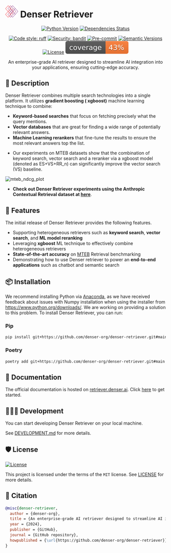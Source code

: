 # <img src="assets/images/logo.png" alt="denser logo" width="40"/> Denser Retriever

<div align="center">

<!-- [![Build status](https://github.com/denser-org/denser-retriever/workflows/build/badge.svg?branch=main&event=push)](https://github.com/denser-org/denser-retriever/actions?query=workflow%3Abuild) -->

[![Python Version](https://img.shields.io/pypi/pyversions/denser-retriever.svg)](https://pypi.org/project/denser-retriever/)
[![Dependencies Status](https://img.shields.io/badge/dependencies-up%20to%20date-brightgreen.svg)](https://github.com/denser-org/denser-retriever/pulls?utf8=%E2%9C%93&q=is%3Apr%20author%3Aapp%2Fdependabot)

[![Code style: ruff](https://img.shields.io/badge/code%20style-black-000000.svg)](https://github.com/astral-sh/ruff)
[![Security: bandit](https://img.shields.io/badge/security-bandit-green.svg)](https://github.com/PyCQA/bandit)
[![Pre-commit](https://img.shields.io/badge/pre--commit-enabled-brightgreen?logo=pre-commit&logoColor=white)](https://github.com/denser-org/denser-retriever/blob/main/.pre-commit-config.yaml)
[![Semantic Versions](https://img.shields.io/badge/%20%20%F0%9F%93%A6%F0%9F%9A%80-semantic--versions-e10079.svg)](https://github.com/denser-org/denser-retriever/releases)
[![License](https://img.shields.io/github/license/denser-org/denser-retriever)](https://github.com/denser-org/denser-retriever/blob/main/LICENSE)
![Coverage Report](assets/images/coverage.svg)

An enterprise-grade AI retriever designed to streamline AI integration into your applications, ensuring cutting-edge accuracy.

</div>

## 📝 Description

Denser Retriever combines multiple search technologies into a single platform. It utilizes **gradient boosting (
xgboost)** machine learning technique to combine:

- **Keyword-based searches** that focus on fetching precisely what the query mentions.
- **Vector databases** that are great for finding a wide range of potentially relevant answers.
- **Machine Learning rerankers** that fine-tune the results to ensure the most relevant answers top the list.

* Our experiments on MTEB datasets show that the combination of keyword search, vector search and a reranker via a xgboost model (denoted as ES+VS+RR_n) can significantly improve the vector search (VS) baseline.

![mteb_ndcg_plot](mteb_ndcg_plot.png)

* **Check out Denser Retriever experiments using the Anthropic Contextual Retrieval dataset at [here](https://github.com/denser-org/denser-retriever/tree/main/experiments/data/contextual-embeddings)**.
## 🚀 Features

The initial release of Denser Retriever provides the following features.

- Supporting heterogeneous retrievers such as **keyword search**, **vector search**, and **ML model reranking**
- Leveraging **xgboost** ML technique to effectively combine heterogeneous retrievers
- **State-of-the-art accuracy** on [MTEB](https://github.com/embeddings-benchmark/mteb) Retrieval benchmarking
- Demonstrating how to use Denser retriever to power an **end-to-end applications** such as chatbot and semantic search

## 📦 Installation

We recommend installing Python via [Anaconda](https://www.anaconda.com/download), as we have received feedback about issues with Numpy installation when using the installer from https://www.python.org/downloads/. We are working on providing a solution to this problem. To install Denser Retriever, you can run:

### Pip

```bash
pip install git+https://github.com/denser-org/denser-retriever.git#main
```

### Poetry

```bash
poetry add git+https://github.com/denser-org/denser-retriever.git#main
```

## 📃 Documentation

The official documentation is hosted on [retriever.denser.ai](https://retriever.denser.ai).
Click [here](https://retriever.denser.ai/docs/quick-start) to get started.

## 👨🏼‍💻 Development

You can start developing Denser Retriever on your local machine.

See [DEVELOPMENT.md](DEVELOPMENT.md) for more details.

## 🛡 License

[![License](https://img.shields.io/github/license/denser-org/denser-retriever)](https://github.com/denser-org/denser-retriever/blob/main/LICENSE)

This project is licensed under the terms of the `MIT` license.
See [LICENSE](https://github.com/denser-org/denser-retriever/blob/main/LICENSE) for more details.

## 📃 Citation

```bibtex
@misc{denser-retriever,
  author = {denser-org},
  title = {An enterprise-grade AI retriever designed to streamline AI integration into your applications, ensuring cutting-edge accuracy.},
  year = {2024},
  publisher = {GitHub},
  journal = {GitHub repository},
  howpublished = {\url{https://github.com/denser-org/denser-retriever}}
}
```

